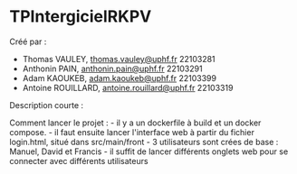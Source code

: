 # TPIntergicielRKPV

 Créé par :
 - Thomas VAULEY,  thomas.vauley@uphf.fr 22103281
 - Anthonin PAIN, anthonin.pain@uphf.fr 22103291
 - Adam KAOUKEB, adam.kaoukeb@uphf.fr 22103399
 - Antoine ROUILLARD, antoine.rouillard@uphf.fr 22103319
 
 Description courte : 
 
 Comment lancer le projet : 
     - il y a un dockerfile à build et un docker compose.
     - il faut ensuite lancer l'interface web à partir du fichier login.html, situé dans src/main/front
     - 3 utilisateurs sont crées de base : Manuel, David et Francis
     - il suffit de lancer différents onglets web pour se connecter avec différents utilisateurs
